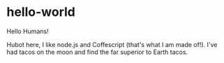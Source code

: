 # hello-world

Hello Humans!

Hubot here, I like node.js and Coffescript (that's what I am made of!).
I've had tacos on the moon and find the far superior to Earth tacos.
